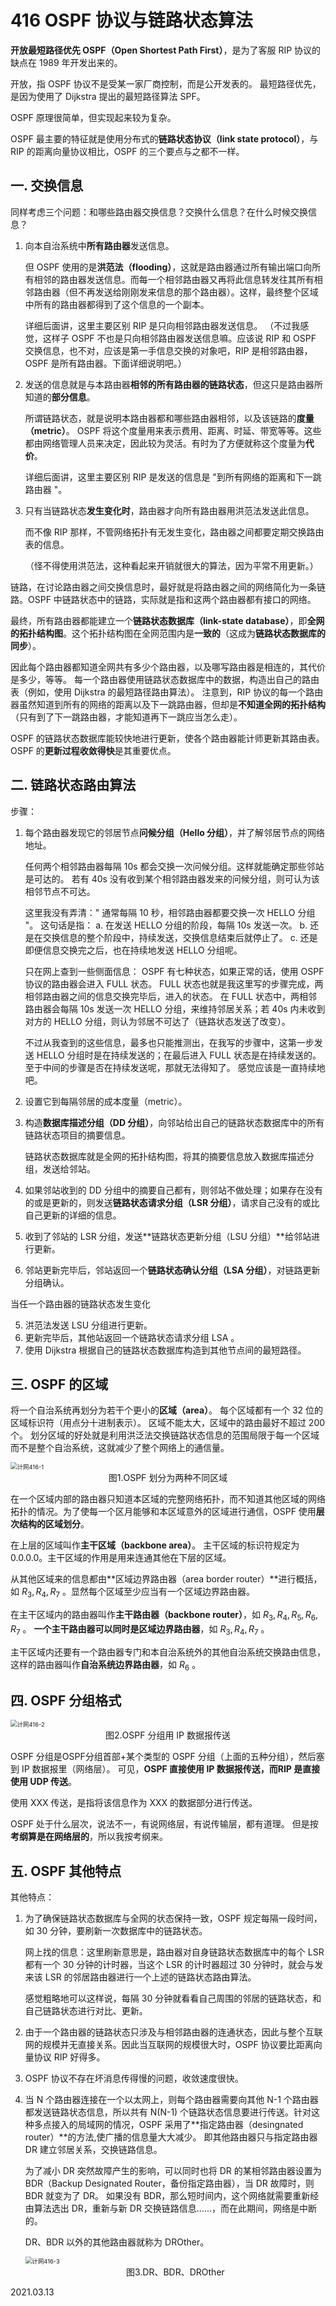 # 416 OSPF 协议与链路状态算法

**开放最短路径优先 OSPF（Open Shortest Path First）**，是为了客服 RIP 协议的缺点在 1989 年开发出来的。

开放，指 OSPF 协议不是受某一家厂商控制，而是公开发表的。
最短路径优先，是因为使用了 Dijkstra 提出的最短路径算法 SPF。

OSPF 原理很简单，但实现起来较为复杂。

OSPF 最主要的特征就是使用分布式的**链路状态协议（link state protocol）**，与 RIP 的距离向量协议相比，OSPF 的三个要点与之都不一样。

## 一. 交换信息

同样考虑三个问题：和哪些路由器交换信息？交换什么信息？在什么时候交换信息？

1. 向本自治系统中**所有路由器**发送信息。

   但 OSPF 使用的是**洪范法（flooding）**，这就是路由器通过所有输出端口向所有相邻的路由器发送信息。而每一个相邻路由器又再将此信息转发往其所有相邻路由器（但不再发送给刚刚发来信息的那个路由器）。这样，最终整个区域中所有的路由器都得到了这个信息的一个副本。

   详细后面讲，这里主要区别 RIP 是只向相邻路由器发送信息。
   （不过我感觉，这样子 OSPF 不也是只向相邻路由器发送信息嘛。应该说 RIP 和 OSPF 交换信息，也不对，应该是第一手信息交换的对象吧，RIP 是相邻路由器，OSPF 是所有路由器。下面详细说明吧。）

2. 发送的信息就是与本路由器**相邻的所有路由器的链路状态**，但这只是路由器所知道的**部分信息**。

   所谓链路状态，就是说明本路由器都和哪些路由器相邻，以及该链路的**度量（metric）**。
   OSPF 将这个度量用来表示费用、距离、时延、带宽等等。这些都由网络管理人员来决定，因此较为灵活。有时为了方便就称这个度量为**代价**。

   详细后面讲，这里主要区别 RIP 是发送的信息是 "到所有网络的距离和下一跳路由器 "。

3. 只有当链路状态**发生变化时**，路由器才向所有路由器用洪范法发送此信息。

   而不像 RIP 那样，不管网络拓扑有无发生变化，路由器之间都要定期交换路由表的信息。
   
   （怪不得使用洪范法，这种看起来开销就很大的算法，因为平常不用更新。）

链路，在讨论路由器之间交换信息时，最好就是将路由器之间的网络简化为一条链路。OSPF 中链路状态中的链路，实际就是指和这两个路由器都有接口的网络。

最终，所有路由器都能建立一个**链路状态数据库（link-state database）**，即**全网的拓扑结构图**。这个拓扑结构图在全网范围内是**一致的**（这成为**链路状态数据库的同步**）。

因此每个路由器都知道全网共有多少个路由器，以及哪写路由器是相连的，其代价是多少，等等。
每一个路由器使用链路状态数据库中的数据，构造出自己的路由表（例如，使用 Dijkstra 的最短路径路由算法）。
注意到，RIP 协议的每一个路由器虽然知道到所有的网络的距离以及下一跳路由器，但却是**不知道全网的拓扑结构**（只有到了下一跳路由器，才能知道再下一跳应当怎么走）。

OSPF 的链路状态数据库能较快地进行更新，使各个路由器能计师更新其路由表。
OSPF 的**更新过程收敛得快**是其重要优点。

## 二. 链路状态路由算法

步骤：

1. 每个路由器发现它的邻居节点**问候分组（Hello 分组）**，并了解邻居节点的网络地址。

   任何两个相邻路由器每隔 10s 都会交换一次问候分组。这样就能确定那些邻站是可达的。
   若有 40s 没有收到某个相邻路由器发来的问候分组，则可认为该相邻节点不可达。

   这里我没有弄清：" 通常每隔 10 秒，相邻路由器都要交换一次 HELLO 分组 "。
   这句话是指：
   a. 在发送 HELLO 分组的阶段，每隔 10s 发送一次。
   b. 还是在交换信息的整个阶段中，持续发送，交换信息结束后就停止了。
   c. 还是即便信息交换完之后，也在持续地发送 HELLO 分组呢。

   只在网上查到一些侧面信息：
   OSPF 有七种状态，如果正常的话，使用 OSPF 协议的路由器会进入 FULL 状态。
   FULL 状态也就是我这里写的步骤完成，两相邻路由器之间的信息交换完毕后，进入的状态。
   在 FULL 状态中，两相邻路由器会每隔 10s 发送一次 HELLO 分组，来维持邻居关系；若 40s 内未收到对方的 HELLO 分组，则认为邻居不可达了（链路状态发送了改变）。

   不过从我查到的这些信息，最多也只能推测出，在我写的步骤中，这第一步发送 HELLO 分组时是在持续发送的；在最后进入 FULL 状态是在持续发送的。至于中间的步骤是否在持续发送呢，那就无法得知了。
   感觉应该是一直持续地吧。

2. 设置它到每隔邻居的成本度量（metric）。

3. 构造**数据库描述分组（DD 分组）**，向邻站给出自己的链路状态数据库中的所有链路状态项目的摘要信息。

   链路状态数据库就是全网的拓扑结构图，将其的摘要信息放入数据库描述分组，发送给邻站。

4. 如果邻站收到的 DD 分组中的摘要自己都有，则邻站不做处理；如果存在没有的或是更新的，则发送**链路状态请求分组（LSR 分组）**，请求自己没有的或比自己更新的详细的信息。

5. 收到了邻站的 LSR 分组，发送**链路状态更新分组（LSU 分组）**给邻站进行更新。

6. 邻站更新完毕后，邻站返回一个**链路状态确认分组（LSA 分组）**，对链路更新分组确认。

当任一个路由器的链路状态发生变化

5. 洪范法发送 LSU 分组进行更新。
6. 更新完毕后，其他站返回一个链路状态请求分组 LSA 。
7. 使用 Dijkstra 根据自己的链路状态数据库构造到其他节点间的最短路径。

## 三. OSPF 的区域

将一个自治系统再划分为若干个更小的**区域（area）**。
每个区域都有一个 32 位的区域标识符（用点分十进制表示）。
区域不能太大，区域中的路由最好不超过 200 个。
划分区域的好处就是利用洪泛法交换链路状态信息的范围局限于每一个区域而不是整个自治系统，这就减少了整个网络上的通信量。

<img src="计网416-1.png" alt="计网416-1" style="zoom:67%;" />

<center>图1.OSPF 划分为两种不同区域</center>

在一个区域内部的路由器只知道本区域的完整网络拓扑，而不知道其他区域的网络拓扑的情况。为了使每一个区月能够和本区域意外的区域进行通信，OSPF 使用**层次结构的区域划分**。

在上层的区域叫作**主干区域（backbone area）**。
主干区域的标识符规定为 0.0.0.0。主干区域的作用是用来连通其他在下层的区域。

从其他区域来的信息都由**区域边界路由器（area border router）**进行概括，如 $R_3,R_4,R_7$ 。显然每个区域至少应当有一个区域边界路由器。

在主干区域内的路由器叫作**主干路由器（backbone router）**，如 $R_3,R_4,R_5,R_6,R_7$ 。
**一个主干路由器可以同时是区域边界路由器**，如 $R_3,R_4,R_7$ 。

主干区域内还要有一个路由器专门和本自治系统外的其他自治系统交换路由信息，这样的路由器叫作**自治系统边界路由器**，如 $R_6$ 。

## 四. OSPF 分组格式

<img src="计网416-2.png" alt="计网416-2" style="zoom:67%;" />

<center>图2.OSPF 分组用 IP 数据报传送</center>

OSPF 分组是OSPF分组首部+某个类型的 OSPF 分组（上面的五种分组），然后塞到 IP 数据报里（网络层）。
可见，**OSPF 直接使用 IP 数据报传送，而RIP 是直接使用 UDP 传送**。

使用 XXX 传送，是指将该信息作为 XXX 的数据部分进行传送。

OSPF 处于什么层次，说法不一，有说网络层，有说传输层，都有道理。
但是按**考纲算是在网络层的**，所以我按考纲来。

## 五. OSPF 其他特点

其他特点：

1. 为了确保链路状态数据库与全网的状态保持一致，OSPF 规定每隔一段时间，如 30 分钟，要刷新一次数据库中的链路状态。

   网上找的信息：这里刷新意思是，路由器对自身链路状态数据库中的每个 LSR 都有一个 30 分钟的计时器，当这个 LSR 的计时器超过 30 分钟时，就会与发来该 LSR 的邻居路由器进行一个上述的链路状态路由算法。

   感觉粗略地可以这样说，每隔 30 分钟就看看自己周围的邻居的链路状态，和自己链路状态进行对比、更新。

2. 由于一个路由器的链路状态只涉及与相邻路由器的连通状态，因此与整个互联网的规模并无直接关系。因此当互联网的规模很大时，OSPF 协议要比距离向量协议 RIP 好得多。

3. OSPF 协议不存在坏消息传得慢的问题，收敛速度很快。

4. 当 N 个路由器连接在一个以太网上，则每个路由器需要向其他 N-1 个路由器都发送链路状态信息，所以共有 N(N-1) 个链路状态信息要进行传送。针对这种多点接入的局域网的情况，OSPF 采用了**指定路由器（desingnated router）**的方法,使广播的信息量大大减少。
   即其他路由器只与指定路由器 DR 建立邻居关系，交换链路信息。

   为了减小 DR 突然故障产生的影响，可以同时也将 DR 的某相邻路由器设置为 BDR（Backup Designated Router，备份指定路由器），当 DR 故障时，则 BDR 就变为了 DR。
   如果没有 BDR，那么短时间内，这个网络就需要重新经由算法选出 DR，重新与新 DR 交换链路信息......，而在此期间，网络是中断的。

   DR、BDR 以外的其他路由器就称为 DROther。

   <img src="计网416-3.png" alt="计网416-3" style="zoom:67%;" />

   <center>图3.DR、BDR、DROther</center>

2021.03.13

